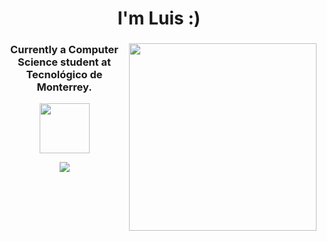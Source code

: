 <h1 align="center">I'm Luis :)</h1>


<h3 align="center"><img align="right" height="300" src="https://24.media.tumblr.com/a9741dfcd7a1db4811994482fa018c09/tumblr_mm93xfMsdv1rxq1z0o1_500.gif"> Currently a Computer Science student at Tecnológico de Monterrey. </h3>

<p align="center">
  <img height="80" src="https://media.tenor.com/lKiSQQGszwYAAAAj/creucat-creu.gif">
</p>

<p align="center">
  <a href="https://github.com/anuraghazra/github-readme-stats">
    <img src="https://github-readme-stats.vercel.app/api/top-langs/?username=bashlui&size_weight=0.5&count_weight=0.5&theme=chartreuse-dark&title_color=ffffff">
  </a>
</p>


